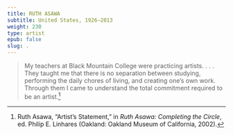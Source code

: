 ```yaml
---
title: RUTH ASAWA
subtitle: United States, 1926–2013
weight: 230
type: artist
epub: false
slug: .
---
```

> My teachers at Black Mountain College were practicing artists. . . . They taught me that there is no separation between studying, performing the daily chores of living, and creating one’s own work. Through them I came to understand the total commitment required to be an artist.[^1]

[^1]: Ruth Asawa, “Artist’s Statement,” in *Ruth Asawa: Completing the Circle*, ed. Philip E. Linhares (Oakland: Oakland Museum of California, 2002).